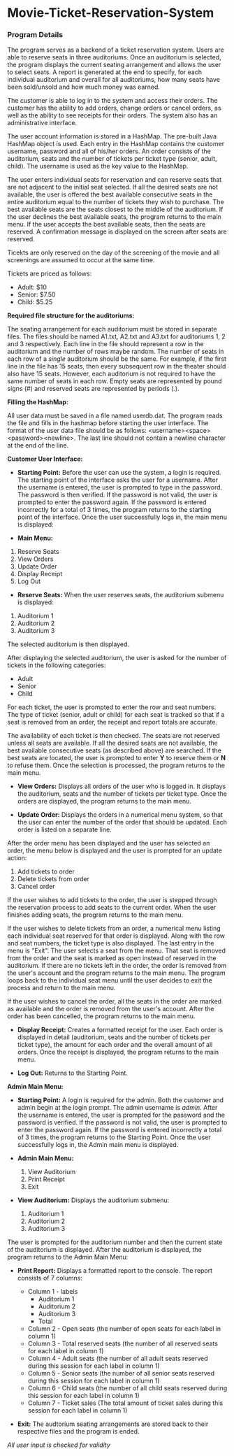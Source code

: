 # Movie-Ticket-Reservation-System

### Program Details

The program serves as a backend of a ticket reservation system. Users are able to reserve seats in three auditoriums. Once an auditorium is selected, the program displays the current seating arrangement and allows the user to select seats. A report is generated at the end to specify, for each individual auditorium and overall for all auditoriums, how many seats have been sold/unsold and how much money was earned.

The customer is able to log in to the system and access their orders. The customer has the ability to add orders, change orders or cancel orders, as well as the ability to see receipts for their orders. The system also has an administrative interface.

The user account information is stored in a HashMap. The pre-built Java HashMap object is used. Each entry in the HashMap contains the customer username, password and all of his/her orders. An order consists of the auditorium, seats and the number of tickets per ticket type (senior, adult, child). The username is used as the key value to the HashMap.

The user enters individual seats for reservation and can reserve seats that are not adjacent to the initial seat selected. If all the desired seats are not available, the user is offered the best available consecutive seats in the entire auditorium equal to the number of tickets they wish to purchase. The best available seats are the seats closest to the middle of the auditorium. If the user declines the best available seats, the program returns to the main menu. If the user accepts the best available seats, then the seats are reserved. A confirmation message is displayed on the screen after seats are reserved.

Ticekts are only reserved on the day of the screening of the movie and all screenings are assumed to occur at the same time.

Tickets are priced as follows:
  * Adult: $10
  * Senior: $7.50
  * Child: $5.25

**Required file structure for the auditoriums:**

The seating arrangement for each auditorium must be stored in separate files. The files should be named A1.txt, A2.txt and A3.txt for auditoriums 1, 2 and 3 respectively. Each line in the file should represent a row in the auditorium and the number of rows maybe random. The number of seats in each row of a *single* auditorium should be the same. For example, if the first line in the file has 15 seats, then every subsequent row in the theater should also have 15 seats. However, each auditorium is not required to have the same number of seats in each row. Empty seats are represented by pound signs (#) and reserved seats are represented by periods (.).

**Filling the HashMap:**

All user data must be saved in a file named userdb.dat. The program reads the file and fills in the hashmap before starting the user interface. The format of the user data file should be as follows: \<username\>\<space\>\<password\>\<newline\>. The last line should not contain a newline character at the end of the line.

**Customer User Interface:**
  
  * **Starting Point:** Before the user can use the system, a login is required. The starting point of the interface asks the user for a username. After the username is entered, the user is prompted to type in the password. The password is then verified. If the password is not valid, the user is prompted to enter the password again. If the password is entered incorrectly for a total of 3 times, the program returns to the starting point of the interface. Once the user successfully logs in, the main menu is displayed:

  * **Main Menu:**
  
   1. Reserve Seats
   2. View Orders
   3. Update Order
   4. Display Receipt
   5. Log Out

  * **Reserve Seats:** When the user reserves seats, the auditorium submenu is displayed:
   1. Auditorium 1
   2. Auditorium 2
   3. Auditorium 3
  
   The selected auditorium is then displayed.
  
   After displaying the selected auditorium, the user is asked for the number of tickets in the following categories:
 
   * Adult
   * Senior
   * Child
  
   For each ticket, the user is prompted to enter the row and seat numbers. The type of ticket (senior, adult or child) for each seat is tracked so that if a seat is removed from an order, the receipt and report totals are accurate.
  
   The availability of each ticket is then checked. The seats are not reserved unless all seats are available. If all the desired seats are not available, the best available consecutive seats (as described above) are searched. If the best seats are located, the user is prompted to enter **Y** to reserve them or **N** to refuse them. Once the selection is processed, the program returns to the main menu.
  
  * **View Orders:** Displays all orders of the user who is logged in. It displays the auditorium, seats and the number of tickets per ticket type. Once the orders are displayed, the program returns to the main menu.
  
  * **Update Order:** Displays the orders in a numerical menu system, so that the user can enter the number of the order that should be updated. Each order is listed on a separate line.
  
   After the order menu has been displayed and the user has selected an order, the menu below is displayed and the user is prompted for an update action:
  
   1. Add tickets to order
   2. Delete tickets from order
   3. Cancel order
  
   If the user wishes to add tickets to the order, the user is stepped through the reservation process to add seats to the current order. When the user finishes adding seats, the program returns to the main menu.
  
   If the user wishes to delete tickets from an order, a numerical menu listing each individual seat reserved for that order is displayed. Along with the row and seat numbers, the ticket type is also displayed. The last entry in the menu is "Exit". The user selects a seat from the menu. That seat is removed from the order and the seat is marked as open instead of reserved in the auditorium. If there are no tickets left in the order, the order is removed from the user's account and the program returns to the main menu. The program loops back to the individual seat menu until the user decides to exit the process and return to the main menu.
  
   If the user wishes to cancel the order, all the seats in the order are marked as available and the order is removed from the user's account. After the order has been cancelled, the program returns to the main menu.
  
  * **Display Receipt:** Creates a formatted receipt for the user. Each order is displayed in detail (auditorium, seats and the number of tickets per ticket type), the amount for each order and the overall amount of all orders. Once the receipt is displayed, the program returns to the main menu.
  
  * **Log Out:** Returns to the Starting Point.
  
**Admin Main Menu:**

  * **Starting Point:** A login is required for the admin. Both the customer and admin begin at the login prompt. The admin username is *admin*. After the username is entered, the user is prompted for the password and the password is verified. If the password is not valid, the user is prompted to enter the password again. If the password is entered incorrectly a total of 3 times, the program returns to the Starting Point. Once the user successfully logs in, the Admin main menu is displayed.
  
  * **Admin Main Menu:**
    1. View Auditorium
    2. Print Receipt
    3. Exit
   
  * **View Auditorium:** Displays the auditorium submenu:
  
     1. Auditorium 1
     2. Auditorium 2
     3. Auditorium 3
    
   The user is prompted for the auditorium number and then the current state of the auditorium is displayed. After the auditorium is displayed, the program returns to the Admin Main Menu:
  
  * **Print Report:** Displays a formatted report to the console. The report consists of 7 columns:
    * Column 1 - labels
      * Auditorium 1
      * Auditorium 2
      * Auditorium 3
      * Total
    * Column 2 - Open seats (the number of open seats for each label in column 1)
    * Column 3 - Total reserved seats (the number of all reserved seats for each label in column 1)
    * Column 4 - Adult seats (the number of all adult seats reserved during this session for each label in column 1)
    * Column 5 - Senior seats (the number of all senior seats reserved during this session for each label in column 1)
    * Column 6 - Child seats (the number of all child seats reserved during this session for each label in column 1)
    * Column 7 - Ticket sales (The total amount of ticket sales during this session for each label in column 1)
    
  * **Exit:** The audtorium seating arrangements are stored back to their respective files and the program is ended.
  
  
  
*All user input is checked for validity*
